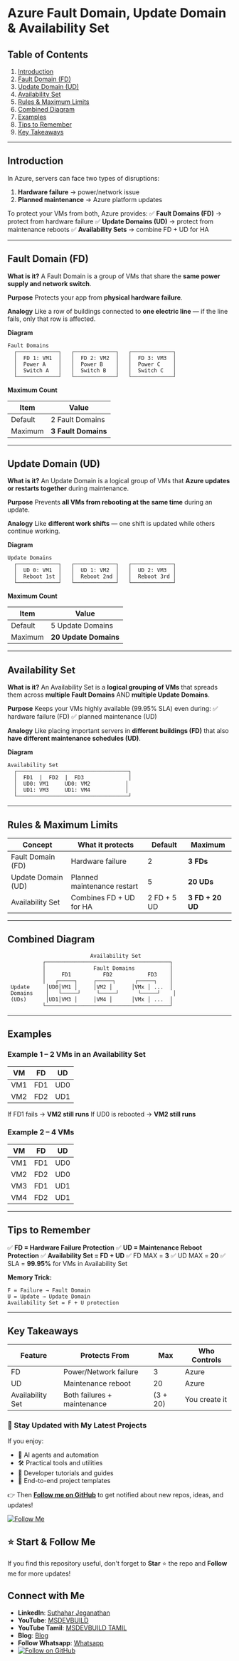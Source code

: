 # Azure Fault Domain, Update Domain & Availability Set

## Table of Contents

1. [Introduction](#introduction)
2. [Fault Domain (FD)](#fault-domain-fd)
3. [Update Domain (UD)](#update-domain-ud)
4. [Availability Set](#availability-set)
5. [Rules & Maximum Limits](#rules--maximum-limits)
6. [Combined Diagram](#combined-diagram)
7. [Examples](#examples)
8. [Tips to Remember](#tips-to-remember)
9. [Key Takeaways](#key-takeaways)

---

## Introduction

In Azure, servers can face two types of disruptions:

1. **Hardware failure** → power/network issue
2. **Planned maintenance** → Azure platform updates

To protect your VMs from both, Azure provides:
✅ **Fault Domains (FD)** → protect from hardware failure
✅ **Update Domains (UD)** → protect from maintenance reboots
✅ **Availability Sets** → combine FD + UD for HA

---

## Fault Domain (FD)

**What is it?**
A Fault Domain is a group of VMs that share the **same power supply and network switch**.

**Purpose**
Protects your app from **physical hardware failure**.

**Analogy**
Like a row of buildings connected to **one electric line** — if the line fails, only that row is affected.

**Diagram**

```
Fault Domains
  ┌─────────────┐   ┌─────────────┐   ┌─────────────┐
  │  FD 1: VM1  │   │  FD 2: VM2  │   │  FD 3: VM3  │
  │  Power A    │   │  Power B    │   │  Power C    │
  │  Switch A   │   │  Switch B   │   │  Switch C   │
  └─────────────┘   └─────────────┘   └─────────────┘
```

**Maximum Count**

| Item    | Value               |
| ------- | ------------------- |
| Default | 2 Fault Domains     |
| Maximum | **3 Fault Domains** |

---

## Update Domain (UD)

**What is it?**
An Update Domain is a logical group of VMs that **Azure updates or restarts together** during maintenance.

**Purpose**
Prevents **all VMs from rebooting at the same time** during an update.

**Analogy**
Like **different work shifts** — one shift is updated while others continue working.

**Diagram**

```
Update Domains
  ┌─────────────┐   ┌─────────────┐   ┌─────────────┐
  │  UD 0: VM1  │   │  UD 1: VM2  │   │  UD 2: VM3  │
  │  Reboot 1st │   │  Reboot 2nd │   │  Reboot 3rd │
  └─────────────┘   └─────────────┘   └─────────────┘
```

**Maximum Count**

| Item    | Value                 |
| ------- | --------------------- |
| Default | 5 Update Domains      |
| Maximum | **20 Update Domains** |

---

## Availability Set

**What is it?**
An Availability Set is a **logical grouping of VMs** that spreads them across **multiple Fault Domains** AND **multiple Update Domains**.

**Purpose**
Keeps your VMs highly available (99.95% SLA) even during:
✅ hardware failure (FD)
✅ planned maintenance (UD)

**Analogy**
Like placing important servers in **different buildings (FD)** that also **have different maintenance schedules (UD)**.

**Diagram**

```
Availability Set
  ┌───────────────────────────────────┐
  │  FD1  |  FD2  |  FD3              │
  │  UD0: VM1     UD0: VM2           │
  │  UD1: VM3     UD1: VM4           │
  └───────────────────────────────────┘
```

---

## Rules & Maximum Limits

| Concept            | What it protects            | Default     | Maximum          |
| ------------------ | --------------------------- | ----------- | ---------------- |
| Fault Domain (FD)  | Hardware failure            | 2           | **3 FDs**        |
| Update Domain (UD) | Planned maintenance restart | 5           | **20 UDs**       |
| Availability Set   | Combines FD + UD for HA     | 2 FD + 5 UD | **3 FD + 20 UD** |

---

## Combined Diagram

```
                          Availability Set
           ┌───────────────────────────────────────┐
           │               Fault Domains           │
           │     FD1          FD2           FD3    │
           │   ┌─────┐     ┌─────┐      ┌─────┐    │
 Update     │UD0│VM1 │     │VM2 │      │VMx │ ...  │
 Domains    │   └─────┘     └─────┘      └─────┘    │
 (UDs)      │UD1│VM3 │     │VM4 │      │VMx │ ...  │
           └───────────────────────────────────────┘
```

---

## Examples

### Example 1 – 2 VMs in an Availability Set

| VM  | FD  | UD  |
| --- | --- | --- |
| VM1 | FD1 | UD0 |
| VM2 | FD2 | UD1 |

If FD1 fails → **VM2 still runs**
If UD0 is rebooted → **VM2 still runs**

### Example 2 – 4 VMs

| VM  | FD  | UD  |
| --- | --- | --- |
| VM1 | FD1 | UD0 |
| VM2 | FD2 | UD0 |
| VM3 | FD1 | UD1 |
| VM4 | FD2 | UD1 |

---

## Tips to Remember

✅ **FD = Hardware Failure Protection**
✅ **UD = Maintenance Reboot Protection**
✅ **Availability Set = FD + UD**
✅ FD MAX = **3**
✅ UD MAX = **20**
✅ SLA = **99.95%** for VMs in Availability Set

**Memory Trick:**

```
F = Failure → Fault Domain
U = Update → Update Domain
Availability Set = F + U protection
```

---

## Key Takeaways

| Feature          | Protects From               | Max      | Who Controls  |
| ---------------- | --------------------------- | -------- | ------------- |
| FD               | Power/Network failure       | 3        | Azure         |
| UD               | Maintenance reboot          | 20       | Azure         |
| Availability Set | Both failures + maintenance | (3 + 20) | You create it |

### 🔔 Stay Updated with My Latest Projects

If you enjoy:
- 🧠 AI agents and automation
- 🛠️ Practical tools and utilities
- 📘 Developer tutorials and guides
- 🚀 End-to-end project templates

👉 Then **[Follow me on GitHub](https://github.com/jssuthahar)** to get notified about new repos, ideas, and updates!

[![Follow Me](https://img.shields.io/github/followers/jssuthahar?label=Follow&style=social)](https://github.com/jssuthahar)

## ⭐ Start & Follow Me
If you find this repository useful, don't forget to **Star** ⭐ the repo and **Follow** me for more updates!

 ## Connect with Me
- **LinkedIn**: [Suthahar Jeganathan](https://www.linkedin.com/in/jssuthahar/)
- **YouTube**: [MSDEVBUILD](https://www.youtube.com/@MSDEVBUILD)
- **YouTube Tamil**: [MSDEVBUILD TAMIL](https://www.youtube.com/@MSDEVBUILDTamil)
- **Blog**: [Blog](https://www.msdevbuild.com/)
- **Follow Whatsapp**: [Whatsapp](https://www.whatsapp.com/channel/0029Va5j2rHEFeXcTlUhQB0J)
- [![Follow on GitHub](https://img.shields.io/github/followers/jssuthahar?label=Follow&style=social)](https://github.com/jssuthahar)
